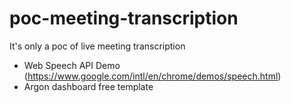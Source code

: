 # poc-meeting-transcription
It's only a poc of live meeting transcription

* Web Speech API Demo (https://www.google.com/intl/en/chrome/demos/speech.html)
* Argon dashboard free template

